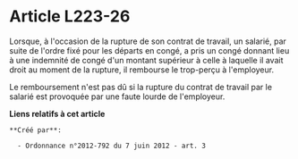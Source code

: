 # Article L223-26

Lorsque, à l'occasion de la rupture de son contrat de travail, un salarié, par suite de l'ordre fixé pour les départs en
congé, a pris un congé donnant lieu à une indemnité de congé d'un montant supérieur à celle à laquelle il avait droit au
moment de la rupture, il rembourse le trop-perçu à l'employeur.

Le remboursement n'est pas dû si la rupture du contrat de travail par le salarié est provoquée par une faute lourde de
l'employeur.

**Liens relatifs à cet article**

	**Créé par**:

	  - Ordonnance n°2012-792 du 7 juin 2012 - art. 3
